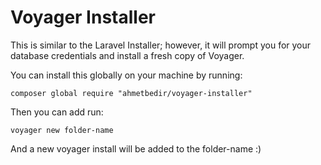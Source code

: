 # Voyager Installer

This is similar to the Laravel Installer; however, it will prompt you for your database credentials and install a fresh copy of Voyager.

You can install this globally on your machine by running:

```
composer global require "ahmetbedir/voyager-installer"
```

Then you can add run:

```
voyager new folder-name
```

And a new voyager install will be added to the folder-name :)
